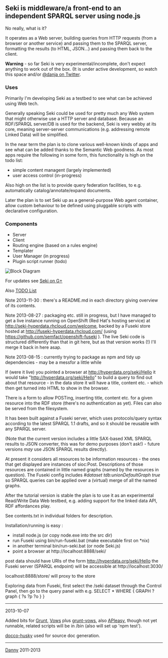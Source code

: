 ## Seki is middleware/a front-end to an independent SPARQL server using node.js 

No really, what is it?

It operates as a Web server, building queries from HTTP requests (from a browser 
or another service) and passing them to the SPARQL server, formatting the 
results (to HTML, JSON...) and passing them back to the client.

**Warning** - so far Seki is very experimental/incomplete, don't expect anything to work out of the box. (It is under active development, so watch this space and/or [@danja on Twitter](https://twitter.com/danja).

### Uses 

Primarily I'm developing Seki as a testbed to see what can be achieved using Web tech. 

Generally speaking Seki could be used for pretty much any Web system that might 
otherwise use a HTTP server and database. Because an RDF/SPARQL server/DB is 
used for the backend, Seki is very webby at its core, meaning server-server 
communications (e.g. addressing remote Linked Data) will be simplified.

In the near term the plan is to clone various well-known kinds of apps and see 
what can be added thanks to the Semantic Web goodness. As most apps require the 
following in some form, this functionality is high on the todo list:
* simple content managent (largely implemented)
* user access control (in-progress)

Also high on the list is to provide query federation facilities, to e.g. 
automatically catalog/annotate/expand documents.

Later the plan is to set Seki up as a general-purpose Web agent container, allow 
custom behaviour to be defined using pluggable scripts with declarative 
configuration. 

### Components 

* Server
* Client
* Routing engine (based on a rules engine)
* Templater
* User Manager (in progress)
* Plugin script runner (todo)

![Block 
Diagram](https://github.com/danja/seki/raw/master/docs/other/seki-full.png)

For updates see [Seki on 
G+](https://plus.google.com/b/102910670341143019851/102910670341143019851/posts)

Also [TODO 
List](https://workflowy.com/shared/dd5976b2-b48f-9096-0357-105f34b4d6ed/)

Note 2013-11-30 : there's a README.md in each directory giving overview of its contents.

Note 2013-08-27 : packaging etc. still in progress, but I have managed to get a 
live instance running on OpenShift (Red Hat's hosting service) at 
http://seki-hyperdata.rhcloud.com/welcome, backed by a Fuseki store hosted at 
http://fuseki-hyperdata.rhcloud.com/ (using 
https://github.com/semfact/openshift-fuseki ). The live Seki code is structured 
differently than that in git here, but as that version works (!) I'll merge it 
back in here asap.

Note 2013-08-15 : currently trying to package as npm and tidy up dependencies - 
may be a messfor a little while

If (were it live) you pointed a browser at http://hyperdata.org/seki/Hello it 
would take "http://hyperdata.org/seki/Hello" to build a query to find out about 
that resource - in the data store it will have a title, content etc. - which 
then get turned into HTML to show in the browser.

There is a form to allow POSTing, inserting title, content etc. for a given 
resource into the RDF store (there's no authentication as yet). Files can also 
be served from the filesystem.

It has been built against a Fuseki server, which uses protocols/query syntax 
according to the latest SPARQL 1.1 drafts, and so it should be reusable with any 
SPARQL server.

(Note that the current version includes a little SAX-based XML SPARQL results to 
JSON converter, this was for demo purposes (don't ask!) - future versions *may* 
use JSON SPARQL results directly).

At present it considers all resources to be information resources - the ones 
that get displayed are instances of sioc:Post. Descriptions of those resources 
are contained in little named graphs (named by the resources in question). The 
Fuseki config includes _#dataset tdb:unionDefaultGraph true_ so SPARQL queries 
can be applied over a (virtual) merge of all the named graphs.

After the tutorial version is stable the plan is to use it as an experimental 
Read/Write Data Web testbed, e.g. adding support for the linked data API, RDF 
affordances play.

See contents.txt in individual folders for description.

Installation/running is easy : 

* install node.js (or copy node.exe into the src dir)
* run Fuseki using bin/run-fuseki.bat (make executable first on *nix)
* in another terminal bin/run-seki.bat (or node Seki.js)
* point a browser at http://localhost:8888/seki/ 

post data should have URIs of the form http://hyperdata.org/seki/Hello
the Fuseki server (SPARQL endpoint) will be accessible at http://localhost:3030/

localhost:8888/store/ will proxy to the store

Exploring data from Fuseki, first select the /seki dataset through the Control 
Panel, then go to the query panel
with e.g. 
   SELECT * WHERE { GRAPH ?graph { ?s ?p ?o } }
   
----

2013-10-07

Added bits for [Grunt](http://gruntjs.com/), [Vows](http://vowsjs.org/) plus 
[grunt-vows](https://github.com/CMTegner/grunt-vows), also 
[APIeasy](https://github.com/flatiron/api-easy), though not yet runnable, 
related scripts will be in /bin (also will set up 'npm test').

[docco-husky]() used for source doc generation.

----


[Danny](http://dannyayers.com/) 2011-2013




